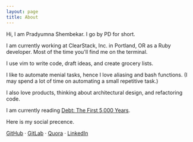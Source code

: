 ```yaml
---
layout: page
title: About
---
```


Hi, I am Pradyumna Shembekar. I go by PD for short.

I am currently working at ClearStack, Inc. in Portland, OR as a Ruby developer. Most of the
time you'll find me on the terminal.

I use vim to write code, draft ideas, and create grocery lists.

I like to automate menial tasks, hence I love aliasing and bash functions. (I
may spend a lot of time on automating a small repetitive task.)

I also love products, thinking about architectural design, and refactoring code.

I am currently reading <a href="https://www.goodreads.com/book/show/6617037-debt" target="_blank">Debt: The First 5,000 Years</a>.

Here is my social precence.

<a href="https://github.com/pradyumna2905" target="_blank">GitHub</a> &middot;
<a href="https://gitlab.com/pradyumna2905" target="_blank">GitLab</a> &middot;
<a href="https://www.quora.com/profile/Pradyumna-Shembekar" target="_blank">Quora</a> &middot;
<a href="https://www.linkedin.com/in/pradyumnashembekar/" target="_blank">LinkedIn</a>
